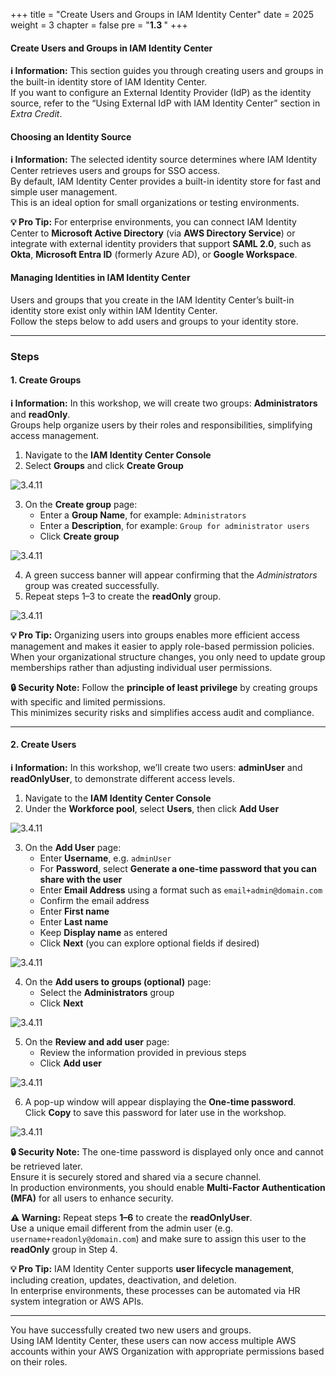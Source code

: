 +++
title = "Create Users and Groups in IAM Identity Center"
date = 2025
weight = 3
chapter = false
pre = "<b>1.3 </b>"
+++

#### Create Users and Groups in IAM Identity Center

**ℹ️ Information:** This section guides you through creating users and groups in the built-in identity store of IAM Identity Center.  
If you want to configure an External Identity Provider (IdP) as the identity source, refer to the “Using External IdP with IAM Identity Center” section in *Extra Credit*.

#### Choosing an Identity Source

**ℹ️ Information:** The selected identity source determines where IAM Identity Center retrieves users and groups for SSO access.  
By default, IAM Identity Center provides a built-in identity store for fast and simple user management.  
This is an ideal option for small organizations or testing environments.

**💡 Pro Tip:** For enterprise environments, you can connect IAM Identity Center to **Microsoft Active Directory** (via **AWS Directory Service**) or integrate with external identity providers that support **SAML 2.0**, such as **Okta**, **Microsoft Entra ID** (formerly Azure AD), or **Google Workspace**.

#### Managing Identities in IAM Identity Center

Users and groups that you create in the IAM Identity Center’s built-in identity store exist only within IAM Identity Center.  
Follow the steps below to add users and groups to your identity store.

---

### Steps

#### 1. Create Groups

**ℹ️ Information:** In this workshop, we will create two groups: **Administrators** and **readOnly**.  
Groups help organize users by their roles and responsibilities, simplifying access management.

1. Navigate to the **IAM Identity Center Console**  
2. Select **Groups** and click **Create Group**  

![3.4.11](/images/0001/image006.png)

3. On the **Create group** page:  
   - Enter a **Group Name**, for example: `Administrators`  
   - Enter a **Description**, for example: `Group for administrator users`  
   - Click **Create group**  

![3.4.11](/images/0001/image07.png)

4. A green success banner will appear confirming that the *Administrators* group was created successfully.  
5. Repeat steps 1–3 to create the **readOnly** group.  

![3.4.11](/images/0001/image08.png)

**💡 Pro Tip:** Organizing users into groups enables more efficient access management and makes it easier to apply role-based permission policies.  
When your organizational structure changes, you only need to update group memberships rather than adjusting individual user permissions.

**🔒 Security Note:** Follow the **principle of least privilege** by creating groups with specific and limited permissions.  
This minimizes security risks and simplifies access audit and compliance.

---

#### 2. Create Users

**ℹ️ Information:** In this workshop, we’ll create two users: **adminUser** and **readOnlyUser**, to demonstrate different access levels.

1. Navigate to the **IAM Identity Center Console**  
2. Under the **Workforce pool**, select **Users**, then click **Add User**  

![3.4.11](/images/0001/image09.png)

3. On the **Add User** page:  
   - Enter **Username**, e.g. `adminUser`  
   - For **Password**, select **Generate a one-time password that you can share with the user**  
   - Enter **Email Address** using a format such as `email+admin@domain.com`  
   - Confirm the email address  
   - Enter **First name**  
   - Enter **Last name**  
   - Keep **Display name** as entered  
   - Click **Next** (you can explore optional fields if desired)  

![3.4.11](/images/0001/image10.png)

4. On the **Add users to groups (optional)** page:  
   - Select the **Administrators** group  
   - Click **Next**  

![3.4.11](/images/0001/image11.png)

5. On the **Review and add user** page:  
   - Review the information provided in previous steps  
   - Click **Add user**  

![3.4.11](/images/0001/image12.png)

6. A pop-up window will appear displaying the **One-time password**.  
   Click **Copy** to save this password for later use in the workshop.  

![3.4.11](/images/0001/image013.png)

**🔒 Security Note:** The one-time password is displayed only once and cannot be retrieved later.  
Ensure it is securely stored and shared via a secure channel.  
In production environments, you should enable **Multi-Factor Authentication (MFA)** for all users to enhance security.

**⚠️ Warning:** Repeat steps **1–6** to create the **readOnlyUser**.  
Use a unique email different from the admin user (e.g. `username+readonly@domain.com`) and make sure to assign this user to the **readOnly** group in Step 4.

**💡 Pro Tip:** IAM Identity Center supports **user lifecycle management**, including creation, updates, deactivation, and deletion.  
In enterprise environments, these processes can be automated via HR system integration or AWS APIs.

---

You have successfully created two new users and groups.  
Using IAM Identity Center, these users can now access multiple AWS accounts within your AWS Organization with appropriate permissions based on their roles.
